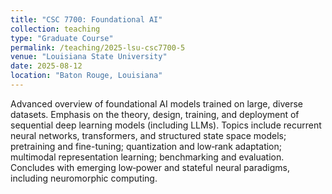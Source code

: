 ```yaml
---
title: "CSC 7700: Foundational AI"
collection: teaching
type: "Graduate Course"
permalink: /teaching/2025-lsu-csc7700-5
venue: "Louisiana State University"
date: 2025-08-12
location: "Baton Rouge, Louisiana"
---
```


Advanced overview of foundational AI models trained on large, diverse datasets. Emphasis on the theory, design, training, and deployment of sequential deep learning models (including LLMs). Topics include recurrent neural networks, transformers, and structured state space models; pretraining and fine-tuning; quantization and low‑rank adaptation; multimodal representation learning; benchmarking and evaluation. Concludes with emerging low‑power and stateful neural paradigms, including neuromorphic computing.


